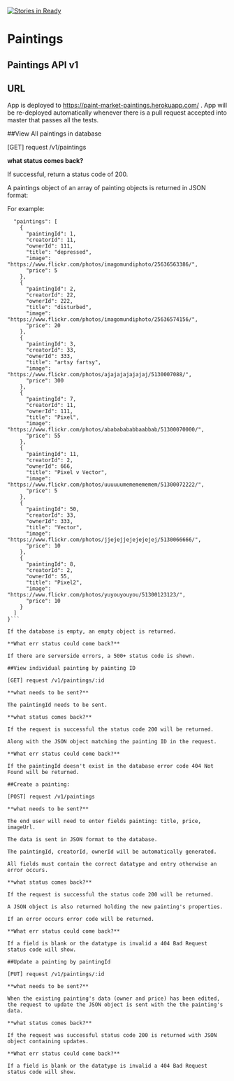 [![Stories in Ready](https://badge.waffle.io/Paint-market/paintings.png?label=ready&title=Ready)](https://waffle.io/Paint-market/paintings)

# Paintings
## Paintings API  v1

## URL
App is deployed to https://paint-market-paintings.herokuapp.com/ . App will be re-deployed automatically whenever there is a pull request accepted into master that passes all the tests.

##View All paintings in database

[GET] request /v1/paintings

**what status comes back?**

If successful, return a status code of 200.

A paintings object of an array of painting objects is returned in JSON format:

For example:

```{
  "paintings": [
    {
      "paintingId": 1,
      "creatorId": 11,
      "ownerId": 111,
      "title": "depressed",
      "image": "https://www.flickr.com/photos/imagomundiphoto/25636563386/",
      "price": 5
    },
    {
      "paintingId": 2,
      "creatorId": 22,
      "ownerId": 222,
      "title": "disturbed",
      "image": "https://www.flickr.com/photos/imagomundiphoto/25636574156/",
      "price": 20
    },
    {
      "paintingId": 3,
      "creatorId": 33,
      "ownerId": 333,
      "title": "artsy fartsy",
      "image": "https://www.flickr.com/photos/ajajajajajajaj/5130007088/",
      "price": 300
    },
    {
      "paintingId": 7,
      "creatorId": 11,
      "ownerId": 111,
      "title": "Pixel",
      "image": "https://www.flickr.com/photos/abababababbaabbab/51300070000/",
      "price": 55
    },
    {
      "paintingId": 11,
      "creatorId": 2,
      "ownerId": 666,
      "title": "Pixel v Vector",
      "image": "https://www.flickr.com/photos/uuuuuumememememem/51300072222/",
      "price": 5
    },
    {
      "paintingId": 50,
      "creatorId": 33,
      "ownerId": 333,
      "title": "Vector",
      "image": "https://www.flickr.com/photos/jjejejjejejejejej/5130066666/",
      "price": 10
    },
    {
      "paintingId": 8,
      "creatorId": 2,
      "ownerId": 55,
      "title": "Pixel2",
      "image": "https://www.flickr.com/photos/yuyouyouyou/51300123123/",
      "price": 10
    }
  ]
}```

If the database is empty, an empty object is returned.

**What err status could come back?**

If there are serverside errors, a 500+ status code is shown.

##View individual painting by painting ID

[GET] request /v1/paintings/:id

**what needs to be sent?**

The paintingId needs to be sent.

**what status comes back?**

If the request is successful the status code 200 will be returned.

Along with the JSON object matching the painting ID in the request.

**What err status could come back?**

If the paintingId doesn't exist in the database error code 404 Not Found will be returned.

##Create a painting:

[POST] request /v1/paintings

**what needs to be sent?**

The end user will need to enter fields painting: title, price, imageUrl.

The data is sent in JSON format to the database.

The paintingId, creatorId, ownerId will be automatically generated.

All fields must contain the correct datatype and entry otherwise an error occurs.

**what status comes back?**

If the request is successful the status code 200 will be returned.

A JSON object is also returned holding the new painting's properties.

If an error occurs error code will be returned.

**What err status could come back?**

If a field is blank or the datatype is invalid a 404 Bad Request status code will show.

##Update a painting by paintingId

[PUT] request /v1/paintings/:id

**what needs to be sent?**

When the existing painting's data (owner and price) has been edited, the request to update the JSON object is sent with the the painting's data.

**what status comes back?**

If the request was successful status code 200 is returned with JSON object containing updates.

**What err status could come back?**

If a field is blank or the datatype is invalid a 404 Bad Request status code will show.

